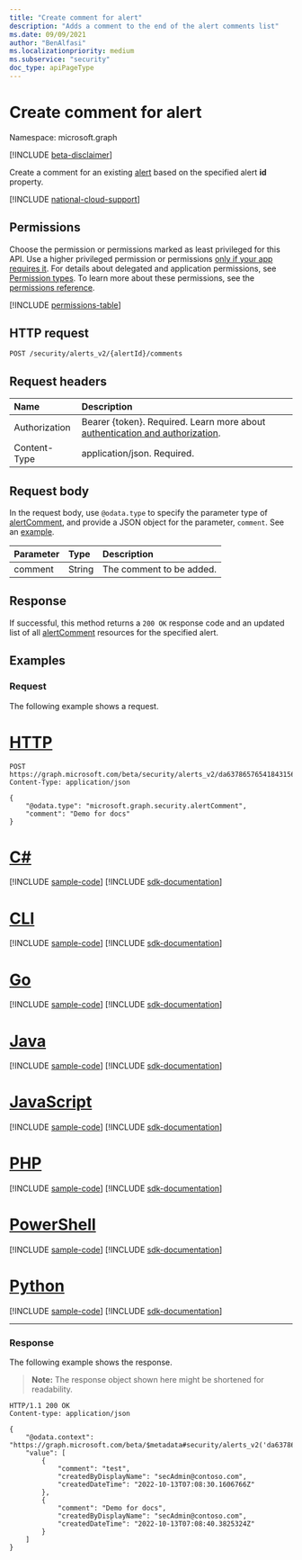 ```yaml
---
title: "Create comment for alert"
description: "Adds a comment to the end of the alert comments list"
ms.date: 09/09/2021
author: "BenAlfasi"
ms.localizationpriority: medium
ms.subservice: "security"
doc_type: apiPageType
---
```


# Create comment for alert
Namespace: microsoft.graph

[!INCLUDE [beta-disclaimer](../../includes/beta-disclaimer.md)]

Create a comment for an existing [alert](../resources/security-alert.md) based on the specified alert **id** property.

[!INCLUDE [national-cloud-support](../../includes/global-us.md)]

## Permissions
Choose the permission or permissions marked as least privileged for this API. Use a higher privileged permission or permissions [only if your app requires it](/graph/permissions-overview#best-practices-for-using-microsoft-graph-permissions). For details about delegated and application permissions, see [Permission types](/graph/permissions-overview#permission-types). To learn more about these permissions, see the [permissions reference](/graph/permissions-reference).

<!-- { "blockType": "permissions", "name": "security_alert_post_comments" } -->
[!INCLUDE [permissions-table](../includes/permissions/security-alert-post-comments-permissions.md)]

## HTTP request

<!-- {
  "blockType": "ignored"
}
-->
``` http
POST /security/alerts_v2/{alertId}/comments
```

## Request headers
|Name|Description|
|:---|:---|
|Authorization|Bearer {token}. Required. Learn more about [authentication and authorization](/graph/auth/auth-concepts).|
|Content-Type|application/json. Required.|

## Request body

In the request body, use `@odata.type` to specify the parameter type of [alertComment](../resources/security-alertcomment.md), and provide a JSON object for the parameter, `comment`. See an [example](#examples).

| Parameter	   | Type	|Description|
|:---------------|:--------|:----------|
|comment|String|The comment to be added.|

## Response

If successful, this method returns a `200 OK` response code and an updated list of all [alertComment](../resources/security-alertcomment.md) resources for the specified alert.

## Examples

### Request
The following example shows a request.


# [HTTP](#tab/http)
<!-- {
  "blockType": "request",
  "sampleKeys": ["da637865765418431569_-773071023"],
  "name": "alert_v2_addcomment"
}
-->
``` http
POST https://graph.microsoft.com/beta/security/alerts_v2/da637865765418431569_-773071023/comments
Content-Type: application/json

{
    "@odata.type": "microsoft.graph.security.alertComment",
    "comment": "Demo for docs"
}
```

# [C#](#tab/csharp)
[!INCLUDE [sample-code](../includes/snippets/csharp/alert-v2-addcomment-csharp-snippets.md)]
[!INCLUDE [sdk-documentation](../includes/snippets/snippets-sdk-documentation-link.md)]

# [CLI](#tab/cli)
[!INCLUDE [sample-code](../includes/snippets/cli/alert-v2-addcomment-cli-snippets.md)]
[!INCLUDE [sdk-documentation](../includes/snippets/snippets-sdk-documentation-link.md)]

# [Go](#tab/go)
[!INCLUDE [sample-code](../includes/snippets/go/alert-v2-addcomment-go-snippets.md)]
[!INCLUDE [sdk-documentation](../includes/snippets/snippets-sdk-documentation-link.md)]

# [Java](#tab/java)
[!INCLUDE [sample-code](../includes/snippets/java/alert-v2-addcomment-java-snippets.md)]
[!INCLUDE [sdk-documentation](../includes/snippets/snippets-sdk-documentation-link.md)]

# [JavaScript](#tab/javascript)
[!INCLUDE [sample-code](../includes/snippets/javascript/alert-v2-addcomment-javascript-snippets.md)]
[!INCLUDE [sdk-documentation](../includes/snippets/snippets-sdk-documentation-link.md)]

# [PHP](#tab/php)
[!INCLUDE [sample-code](../includes/snippets/php/alert-v2-addcomment-php-snippets.md)]
[!INCLUDE [sdk-documentation](../includes/snippets/snippets-sdk-documentation-link.md)]

# [PowerShell](#tab/powershell)
[!INCLUDE [sample-code](../includes/snippets/powershell/alert-v2-addcomment-powershell-snippets.md)]
[!INCLUDE [sdk-documentation](../includes/snippets/snippets-sdk-documentation-link.md)]

# [Python](#tab/python)
[!INCLUDE [sample-code](../includes/snippets/python/alert-v2-addcomment-python-snippets.md)]
[!INCLUDE [sdk-documentation](../includes/snippets/snippets-sdk-documentation-link.md)]

---

### Response
The following example shows the response.
>**Note:** The response object shown here might be shortened for readability.
<!-- {
  "blockType": "response",
  "@odata.type": "collection(microsoft.graph.security.alertComment)",
  "truncated": true
}
-->

``` http
HTTP/1.1 200 OK
Content-type: application/json

{
    "@odata.context": "https://graph.microsoft.com/beta/$metadata#security/alerts_v2('da637865765418431569_-773071023')/comments",
    "value": [
        {
            "comment": "test",
            "createdByDisplayName": "secAdmin@contoso.com",
            "createdDateTime": "2022-10-13T07:08:30.1606766Z"
        },
        {
            "comment": "Demo for docs",
            "createdByDisplayName": "secAdmin@contoso.com",
            "createdDateTime": "2022-10-13T07:08:40.3825324Z"
        }
    ]
}
```
